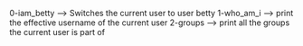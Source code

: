 0-iam_betty --> Switches the current user to user betty
1-who_am_i --> print the effective username of the current user
2-groups --> print all the groups the current user is part of
